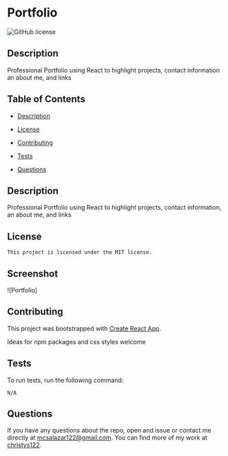 # Portfolio
  ![GitHub license](https://img.shields.io/badge/license-MIT-blue.svg)

  ## Description

Professional Portfolio using React to highlight projects, contact information an about me, and links

## Table of Contents


* [Description](#description)

* [License](#license)

* [Contributing](#contributing)

* [Tests](#tests)

* [Questions](#questions)


## Description

Professional Portfolio using React to highlight projects, contact information, an about me, and links

## License
    
    This project is licensed under the MIT license.

## Screenshot
![Portfolio]

## Contributing

This project was bootstrapped with [Create React App](https://github.com/facebook/create-react-app).

Ideas for npm packages and css styles welcome

## Tests

To run tests, run the following command:

```
N/A
```

## Questions

If you have any questions about the repo, open and issue or contact me directly at mcsalazar122@gmail.com.
You can find more of my work at [christys122](https://github.com/christys122/).

